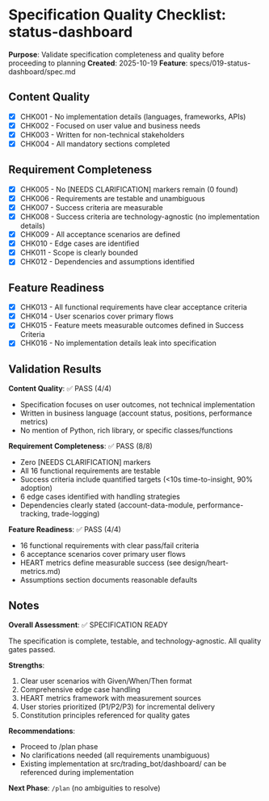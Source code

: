 # Specification Quality Checklist: status-dashboard

**Purpose**: Validate specification completeness and quality before proceeding to planning
**Created**: 2025-10-19
**Feature**: specs/019-status-dashboard/spec.md

## Content Quality

- [x] CHK001 - No implementation details (languages, frameworks, APIs)
- [x] CHK002 - Focused on user value and business needs
- [x] CHK003 - Written for non-technical stakeholders
- [x] CHK004 - All mandatory sections completed

## Requirement Completeness

- [x] CHK005 - No [NEEDS CLARIFICATION] markers remain (0 found)
- [x] CHK006 - Requirements are testable and unambiguous
- [x] CHK007 - Success criteria are measurable
- [x] CHK008 - Success criteria are technology-agnostic (no implementation details)
- [x] CHK009 - All acceptance scenarios are defined
- [x] CHK010 - Edge cases are identified
- [x] CHK011 - Scope is clearly bounded
- [x] CHK012 - Dependencies and assumptions identified

## Feature Readiness

- [x] CHK013 - All functional requirements have clear acceptance criteria
- [x] CHK014 - User scenarios cover primary flows
- [x] CHK015 - Feature meets measurable outcomes defined in Success Criteria
- [x] CHK016 - No implementation details leak into specification

## Validation Results

**Content Quality**: ✅ PASS (4/4)
- Specification focuses on user outcomes, not technical implementation
- Written in business language (account status, positions, performance metrics)
- No mention of Python, rich library, or specific classes/functions

**Requirement Completeness**: ✅ PASS (8/8)
- Zero [NEEDS CLARIFICATION] markers
- All 16 functional requirements are testable
- Success criteria include quantified targets (<10s time-to-insight, 90% adoption)
- 6 edge cases identified with handling strategies
- Dependencies clearly stated (account-data-module, performance-tracking, trade-logging)

**Feature Readiness**: ✅ PASS (4/4)
- 16 functional requirements with clear pass/fail criteria
- 6 acceptance scenarios cover primary user flows
- HEART metrics define measurable success (see design/heart-metrics.md)
- Assumptions section documents reasonable defaults

## Notes

**Overall Assessment**: ✅ SPECIFICATION READY

The specification is complete, testable, and technology-agnostic. All quality gates passed.

**Strengths**:
1. Clear user scenarios with Given/When/Then format
2. Comprehensive edge case handling
3. HEART metrics framework with measurement sources
4. User stories prioritized (P1/P2/P3) for incremental delivery
5. Constitution principles referenced for quality gates

**Recommendations**:
- Proceed to /plan phase
- No clarifications needed (all requirements unambiguous)
- Existing implementation at src/trading_bot/dashboard/ can be referenced during implementation

**Next Phase**: `/plan` (no ambiguities to resolve)
